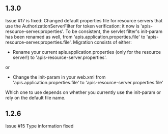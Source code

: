 ## 1.3.0

Issue #17 is fixed: Changed default properties file for resource servers that use the AuthorizationServerFilter for token verification: it now is 'apis-resource-server.properties'.
To be consistent, the servlet filter's init-param has been renamed as well, from 'apis.application.properties.file' to 'apis-resource-server.properties.file'.
Migration consists of either:

- Rename your current apis.application.properties (only for the resource server!) to 'apis-resource-server.properties'.

or

- Change the init-param in your web.xml from 'apis.application.properties.file' to 'apis-resource-server.properties.file'

Which one to use depends on whether you currently use the init-param or rely on the default file name.


## 1.2.6

Issue #15 Type information fixed